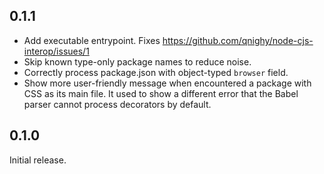 ## 0.1.1

- Add executable entrypoint. Fixes https://github.com/qnighy/node-cjs-interop/issues/1
- Skip known type-only package names to reduce noise.
- Correctly process package.json with object-typed `browser` field.
- Show more user-friendly message when encountered a package with CSS as its main file.
  It used to show a different error that the Babel parser cannot process decorators by default.

## 0.1.0

Initial release.
